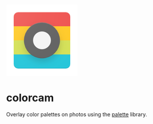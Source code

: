 ![a colorful camera icon](app/src/main/res/drawable-xxxhdpi/ic_launcher.png?raw=true)

colorcam
========

Overlay color palettes on photos using the [palette](https://developer.android.com/tools/support-library/features.html#v7-palette) library.

